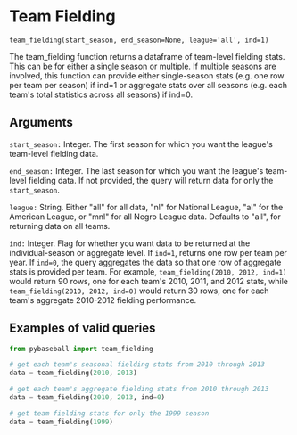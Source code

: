 # Team Fielding

`team_fielding(start_season, end_season=None, league='all', ind=1)`

The team_fielding function returns a dataframe of team-level fielding stats. This can be for either a single season or multiple. If multiple seasons are involved, this function can provide either single-season stats (e.g. one row per team per season) if ind=1 or aggregate stats over all seasons (e.g. each team's total statistics across all seasons) if ind=0. 

## Arguments
`start_season:` Integer. The first season for which you want the league's team-level fielding data.

`end_season:` Integer. The last season for which you want the league's team-level fielding data. If not provided, the query will return data for only the `start_season`.  

`league:` String. Either "all" for all data, "nl" for National League, "al" for the American League, or "mnl" for all Negro League data. Defaults to "all", for returning data on all teams.

`ind:` Integer. Flag for whether you want data to be returned at the individual-season or aggregate level. If `ind=1`, returns one row per team per year. If `ind=0`, the query aggregates the data so that one row of aggregate stats is provided per team. For example, `team_fielding(2010, 2012, ind=1)` would return 90 rows, one for each team's 2010, 2011, and 2012 stats, while `team_fielding(2010, 2012, ind=0)` would return 30 rows, one for each team's aggregate 2010-2012 fielding performance.

## Examples of valid queries

```python
from pybaseball import team_fielding

# get each team's seasonal fielding stats from 2010 through 2013
data = team_fielding(2010, 2013)

# get each team's aggregate fielding stats from 2010 through 2013
data = team_fielding(2010, 2013, ind=0)

# get team fielding stats for only the 1999 season
data = team_fielding(1999)
```
